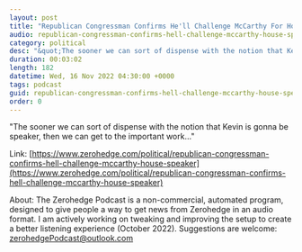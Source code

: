 ```yaml
---
layout: post
title: "Republican Congressman Confirms He'll Challenge McCarthy For House Speaker"
audio: republican-congressman-confirms-hell-challenge-mccarthy-house-speaker-0
category: political
desc: "&quot;The sooner we can sort of dispense with the notion that Kevin is gonna be speaker, then we can get to the important work...&quot;"
duration: 00:03:02
length: 182
datetime: Wed, 16 Nov 2022 04:30:00 +0000
tags: podcast
guid: republican-congressman-confirms-hell-challenge-mccarthy-house-speaker-0
order: 0
---
```

&quot;The sooner we can sort of dispense with the notion that Kevin is gonna be speaker, then we can get to the important work...&quot;

Link: [https://www.zerohedge.com/political/republican-congressman-confirms-hell-challenge-mccarthy-house-speaker](https://www.zerohedge.com/political/republican-congressman-confirms-hell-challenge-mccarthy-house-speaker)

About: The Zerohedge Podcast is a non-commercial, automated program, designed to give people a way to get news from Zerohedge in an audio format.  I am actively working on tweaking and improving the setup to create a better listening experience (October 2022).  Suggestions are welcome: [zerohedgePodcast@outlook.com](mailto:zerohedgePodcast@outlook.com)